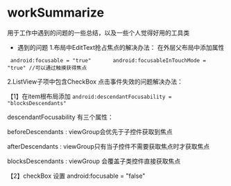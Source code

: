 # workSummarize
用于工作中遇到的问题的一些总结，以及一些个人觉得好用的工具类

- 遇到的问题
1.布局中EditText抢占焦点的解决办法：  在外层父布局中添加属性

` android:focusable = "true"       android:focusableInTouchMode = "true" //可以通过触摸获得焦点`

2.ListView子项中包含CheckBox 点击事件失效的问题解决办法： 

  【1】在item根布局添加 ` android:descendantFocusability = "blocksDescendants" `

descendantFocusability 有三个属性：
  
  beforeDescendants : viewGroup会优先于子控件获取到焦点
     
  afterDescendants : viewGroup只有当子控件不需要获取焦点时才获取焦点
       
  blocksDescendants : viewGroup 会覆盖子类控件直接获取焦点
  
  【2】checkBox 设置  android:focusable = "false"
